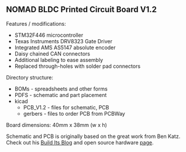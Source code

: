 ## NOMAD BLDC Printed Circuit Board V1.2

Features / modifications:
  - STM32F446 microcontroller
  - Texas Instruments DRV8323 Gate Driver
  - Integrated AMS AS5147 absolute encoder
  - Daisy chained CAN connectors
  - Additional labeling to ease assembly
  - Replaced through-holes with solder pad connectors

Directory structure:
  - BOMs - spreadsheets and other forms
  - PDFS - schematic and part placement
  - kicad
    - PCB_V1.2 - files for schematic, PCB
    - gerbers  - files to order PCB from PCBWay

Board dimensions: 40mm x 38mm (w x h)

Schematic and PCB is originally based on the great work from Ben Katz. Check out his [Build Its Blog](http://build-its.blogspot.com) and open source hardware [page](https://github.com/bgkatz/3phase_integrated/). 
